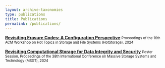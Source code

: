 ```yaml
---
layout: archive-taxonomies
type: publications
title: Publications
permalink: /publications/
---
```

[**Revisiting Erasure Codes: A Configuration Perspective**](https://dl.acm.org/doi/10.1145/3655038.3665951)
<span style="font-size:80%">Proceedings of the 16th ACM Workshop on Hot Topics in Storage and File Systems (HotStorage), 2024</span>

[**Revisiting Computational Storage for Data Integrity and Security**](https://par.nsf.gov/biblio/10530167)
<span style="font-size:80%">Poster Session, Proceedings of the 38th International Conference on Massive Storage Systems and Technology (MSST), 2024</span>
